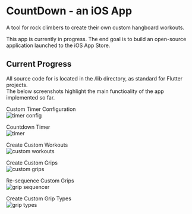 # CountDown - an iOS App

A tool for rock climbers to create their own custom hangboard workouts.

This app is currently in progress. The end goal is to build an open-source application launched to the iOS App Store.

## Current Progress

All source code for is located in the /lib directory, as standard for Flutter projects.  
The below screenshots highlight the main functioality of the app implemented so far.  

Custom Timer Configuration  
![timer config](screenshots/configure_timer.png)  

Countdown Timer  
![timer](screenshots/timer.png)  

Create Custom Workouts  
![custom workouts](screenshots/my_workouts.png)  

Create Custom Grips  
![custom grips](screenshots/add_grip.png)  

Re-sequence Custom Grips  
![grip sequencer](screenshots/grip_sequence.gif)  

Create Custom Grip Types  
![grip types](screenshots/grip_types.png)  
